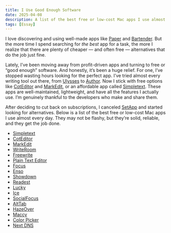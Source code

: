```yaml
---
title: I Use Good Enough Software
date: 2025-04-08
description: A list of the best free or low-cost Mac apps I use almost every day.
tags: [Essay]
---
```


I love discovering and using well-made apps like [Paper](https://paper.pro/) and [Bartender](https://www.macbartender.com/). But the more time I spend searching for *the best* app for a task, the more I realize that there are plenty of cheaper — and often free — alternatives that do the job just fine.

Lately, I’ve been moving away from profit-driven apps and turning to free or “good enough” software. And honestly, it’s been a huge relief. For one, I’ve stopped wasting hours looking for the perfect app. I’ve tried almost every writing tool out there, from [Ulysses](https://ulysses.app/) to [Author](https://apps.apple.com/us/app/author/id1457450144). Now I stick with free options like [CotEditor](https://coteditor.com/) and [MarkEdit](https://github.com/MarkEdit-app/MarkEdit), or an affordable app called [Simpletext](https://simpletext.app/). These apps are well-maintained, lightweight, and have all the features I actually use. I’m genuinely thankful to the developers who make and share them.

After deciding to cut back on subscriptions, I canceled [SetApp](https://setapp.com/) and started looking for alternatives. Below is a list of the best free or low-cost Mac apps I use almost every day. They may not be flashy, but they’re solid, reliable, and they get the job done.

- [Simpletext](https://simpletext.app/)
- [CotEditor](https://coteditor.com/)
- [MarkEdit](https://github.com/MarkEdit-app/MarkEdit)
- [WriteRoom](https://support.hogbaysoftware.com/t/writeroom-latest-version-and-old-versions-too/2599)
- [Freewrite](https://github.com/farzaa/freewrite)
- [Plain Text Editor](https://sindresorhus.com/plain-text-editor)
- [Focus](https://github.com/focus-editor/focus)
- [Enso](https://enso.sonnet.io/)
- [Showdown](https://apps.apple.com/eg/app/showdown-presentation/id6504288864?mt=12)
- [Readest](https://readest.com/)
- [Lucky](https://andadinosaur.com/launch-lucky)
- [Ice](https://icemenubar.app/)
- [SocialFocus](https://socialfocus.app/)
- [AltTab](https://alt-tab-macos.netlify.app/)
- [HazeOver](https://hazeover.com/)
- [Maccy](https://maccy.app/)
- [Color Picker](https://apps.apple.com/us/app/system-color-picker/id1545870783?mt=12)
- [Next DNS](https://nextdns.io)